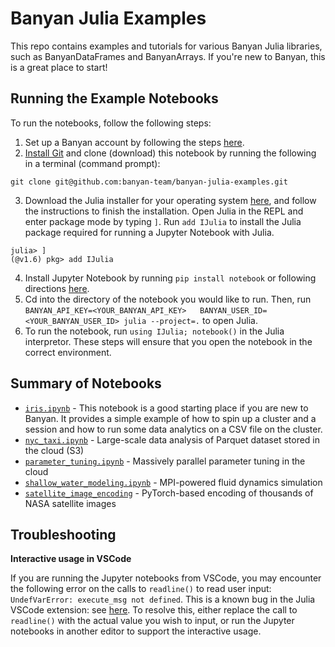 # Banyan Julia Examples

This repo contains examples and tutorials for various Banyan Julia libraries,
such as BanyanDataFrames and BanyanArrays. If you're new to Banyan, this is a
great place to start!

## Running the Example Notebooks

To run the notebooks, follow the following steps:

1. Set up a Banyan account by following the steps [here](https://www.banyancomputing.com/getting-started/).
2. [Install Git](https://git-scm.com/book/en/v2/Getting-Started-Installing-Git) and clone (download) this notebook by running the following in a terminal (command prompt):

```
git clone git@github.com:banyan-team/banyan-julia-examples.git
```

3. Download the Julia installer for your operating system [here](https://julialang.org/downloads/), and follow the instructions to finish the installation. Open Julia in the REPL and enter package mode by typing `]`. Run `add IJulia` to install the Julia package required for running a Jupyter Notebook with Julia.

```
julia> ]
(@v1.6) pkg> add IJulia
```

4. Install Jupyter Notebook by running `pip install notebook` or following directions [here](https://jupyter.org/install).
5. Cd into the directory of the notebook you would like to run. Then, run `BANYAN_API_KEY=<YOUR_BANYAN_API_KEY>   BANYAN_USER_ID=<YOUR_BANYAN_USER_ID> julia --project=.` to open Julia.
5. To run the notebook, run `using IJulia; notebook()` in the Julia interpretor. These steps will ensure that you open the notebook in the correct environment.

## Summary of Notebooks

- [`iris.ipynb`](/iris/iris.ipynb) - This notebook is a good starting place if you are new to Banyan. It provides a simple example of how to spin up a cluster and a session and how to run some data analytics on a CSV file on the cluster.
- [`nyc_taxi.ipynb`](/nyc_taxi/nyc_taxi.ipynb) - Large-scale data analysis of Parquet dataset stored in the cloud (S3)
- [`parameter_tuning.ipynb`](/parameter_tuning/parameter_tuning.ipynb) - Massively parallel parameter tuning in the cloud
- [`shallow_water_modeling.ipynb`](/shallow_water_modeling/shallow_water_modeling.ipynb) - MPI-powered fluid dynamics simulation
- [`satellite_image_encoding`](/satellite_image_encoding/satellite_image_encoding.ipynb) - PyTorch-based encoding of thousands of NASA satellite images

## Troubleshooting

**Interactive usage in VSCode**

If you are running the Jupyter notebooks from VSCode, you may encounter the following
error on the calls to `readline()` to read user input: `UndefVarError: execute_msg not defined`.
This is a known bug in the Julia VSCode extension: see [here](https://github.com/julia-vscode/julia-vscode/issues/785).
To resolve this, either replace the call to `readline()` with the actual value
you wish to input, or run the Jupyter notebooks in another editor to support the interactive usage.
